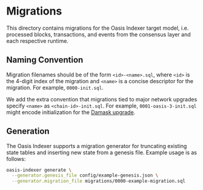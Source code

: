 # Migrations

This directory contains migrations for the Oasis Indexer target model,
i.e. processed blocks, transactions, and events from the consensus layer and
each respective runtime.

## Naming Convention

Migration filenames should be of the form `<id>-<name>.sql`, where `<id>` is the 4-digit index of the migration and `<name>` is a concise descriptor for the migration. For example, `0000-init.sql`.

We add the extra convention that migrations tied to major network upgrades specify `<name>` as `<chain-id>-init.sql`.
For example, `0001-oasis-3-init.sql` might encode initialization for the [Damask upgrade](https://github.com/oasisprotocol/mainnet-artifacts/releases/tag/2022-04-11).

## Generation

The Oasis Indexer supports a migration generator for truncating existing state tables and inserting new state from a genesis file. Example usage is as follows:

```sh
oasis-indexer generate \
  --generator.genesis_file config/example-genesis.json \
  --generator.migration_file migrations/0000-example-migration.sql
```
